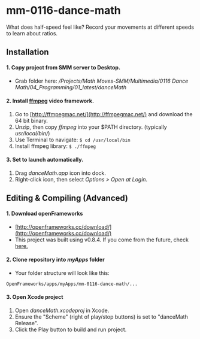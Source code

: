 # mm-0116-dance-math
What does half-speed feel like? Record your movements at different speeds to  learn about ratios.

## Installation
#### 1. Copy project from SMM server to Desktop.
* Grab folder here: */Projects/Math Moves-SMM/Multimedia/0116 Dance Math/04_Programming/01_latest/danceMath*   

#### 2. Install [ffmpeg](https://www.ffmpeg.org/) video framework.
1. Go to [http://ffmpegmac.net/](http://ffmpegmac.net/) and download the 64 bit binary.
2. Unzip, then copy *ffmpeg* into your $PATH directory. (typically *usr/local/bin/*)
3. Use Terminal to navigate: ``` $ cd /usr/local/bin ```
4. Install ffmpeg library: ```$ ./ffmpeg```

#### 3. Set to launch automatically.
1. Drag *danceMath.app* icon into dock.
2. Right-click icon, then select *Options > Open at Login*.

## Editing & Compiling (Advanced)
#### 1. Download openFrameworks
* [http://openframeworks.cc/download/](http://openframeworks.cc/download/)
* This project was built using v0.8.4.  If you come from the future, check [here.](http://openframeworks.cc/download/older.html)

#### 2. Clone repository into *myApps* folder
* Your folder structure will look like this:
```
OpenFrameworks/apps/myApps/mm-0116-dance-math/...
```

#### 3. Open Xcode project
1. Open *danceMath.xcodeproj* in Xcode.
2. Ensure the "Scheme" (right of play/stop buttons) is set to "danceMath Release".
3. Click the Play button to build and run project.
